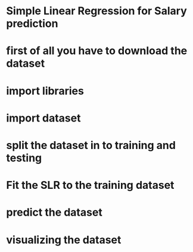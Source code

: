 # Simple Linear Regression for Salary prediction

# first of all you have to download the dataset

# import libraries
# import dataset
# split the dataset in to training and testing 
# Fit the SLR to the training dataset
# predict the dataset
# visualizing the dataset

